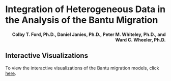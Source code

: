 # Integration of Heterogeneous Data in the Analysis of the Bantu Migration

<h4 align = "right">Colby T. Ford, Ph.D.,
Daniel Janies, Ph.D.,
Peter M. Whiteley, Ph.D., and 
Ward C. Wheeler, Ph.D.
</h4>

## Interactive Visualizations

To view the interactive visualizations of the Bantu migration models, click [here]([https://public.tableau.com/profile/colbyford#!/vizhome/BantuMigration_AMNH/IntegrationofHeterogeneousDataintheAnalysisoftheBantuMigration?publish=yes](https://public.tableau.com/profile/colbyford#!/vizhome/BantuMigration_AMNH/IntegrationofHeterogeneousDataintheAnalysisoftheBantuMigration?publish=yes)).
